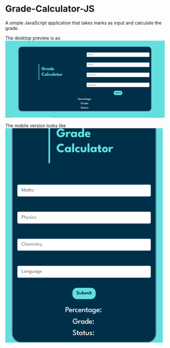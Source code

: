 # Grade-Calculator-JS
A simple JavaScript application that takes marks as input and calculate the grade.

The desktop preview is as:
![screenshot](https://github.com/sidramwaseem/Grade-Calculator-JS/blob/main/images/preview-img.png?raw=true)


The mobile version looks like<br>
![screenshot](https://github.com/sidramwaseem/Grade-Calculator-JS/blob/main/images/mobile-preview.png?raw=true)
